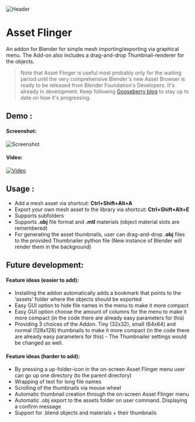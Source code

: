 ![Header](http://i.imgur.com/gp3BdlI.jpg)
# Asset Flinger
An addon for Blender for simple mesh importing/exporting via graphical menu. 
The Add-on also includes a drag-and-drop Thumbnail-renderer for the objects.

> Note that Asset Flinger is useful most probably only for the waiting period until the very comprehensive Blender's new Asset Browser is ready to be released from Blender Foundation's Developers. It's already in development. Keep following [Gooseberry blog](http://gooseberry.blender.org/) to stay up to date on how it's progressing.

## Demo :

#### Screenshot:
![Screenshot](http://i.imgur.com/sjnjRNl.jpg)
#### Video:
<a href="http://www.the_youtube_link_when_finished" target="_blank">![Video](http://i.imgur.com/BwRkfsY.jpg)</a>

## Usage :

* Add a mesh asset via shortcut: **Ctrl+Shift+Alt+A**
* Export your own mesh asset to the library via shortcut: **Ctrl+Shift+Alt+E**
* Supports subfolders
* Supports **.obj** file format and **.mtl** materials (object material slots are remembered)
* For generating the asset thumbnails, user can drag-and-drop **.obj** files to the provided Thumbnailer python file (New instance of Blender will render them in the background)

## Future development:

#### Feature ideas (easier to add):
* Installing the addon automatically adds a bookmark that points to the ‘assets' folder where the objects should be exported
* Easy GUI option to hide file names in the menu to make it more compact
* Easy GUI option choose the amount of columns for the menu to make it more compact (in the code there are already easy parameters for this)
* Providing 3 choices of the Addon. Tiny (32x32), small (64x64) and normal (128x128) thumbnails to make it more compact (in the code there are already easy parameters for this) - The Thumbnailer settings would be changed as well.

#### Feature ideas (harder to add):
* By pressing a up-folder-icon in the on-screen Asset Flinger menu user can go up one directory (to the parent directory)
* Wrapping of text for long file names
* Scrolling of the thumbnails via mouse wheel
* Automatic thumbnail creation through the on-screen Asset Flinger menu
* Automatic .obj export to the assets folder on user command. Displaying a confirm message
* Support for .blend objects and materials + their thumbnails


